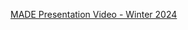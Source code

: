 [MADE Presentation Video - Winter 2024](https://faubox.rrze.uni-erlangen.de/getlink/fiNWN1UGrH4J3HcPC4Lfzd/MADE%20presentation-video.mp4)